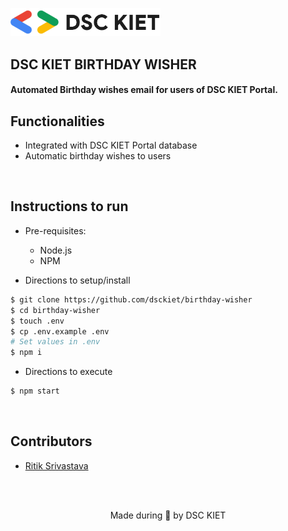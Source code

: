 <p align="left">
	<img width="240" src="https://raw.githubusercontent.com/dsckiet/resources/master/dsckiet-logo.png" />
	<h2 align="left"> DSC KIET BIRTHDAY WISHER </h2>
	<h4 align="left"> Automated Birthday wishes email for users of DSC KIET Portal. <h4>
</p>

## Functionalities

-   Integrated with DSC KIET Portal database
-   Automatic birthday wishes to users

<br>

## Instructions to run

-   Pre-requisites:

    -   Node.js
    -   NPM

-   Directions to setup/install

```bash
$ git clone https://github.com/dsckiet/birthday-wisher
$ cd birthday-wisher
$ touch .env
$ cp .env.example .env
# Set values in .env
$ npm i
```

-   Directions to execute

```bash
$ npm start
```

<br>

## Contributors

-   [Ritik Srivastava](https://ritiksr25.tech)

<br>
<br>

<p align="center">
	Made during 🌙 by DSC KIET
</p>
